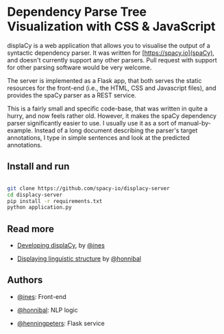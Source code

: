 Dependency Parse Tree Visualization with CSS & JavaScript
=========================================================

displaCy is a web application that allows you to visualise the output of
a syntactic dependency parser. It was written for [https://spacy.io](spaCy), and
doesn't currently support any other parsers. Pull request with support for
other parsing software would be very welcome.

The server is implemented as a Flask app, that both serves the static resources
for the front-end (i.e., the HTML, CSS and Javascript files), and provides
the spaCy parser as a REST service.

This is a fairly small and specific code-base, that was written in quite a hurry,
and now feels rather old. However, it makes the spaCy dependency parser significantly
easier to use. I usually use it as a sort of manual-by-example. Instead of a long document
describing the parser's target annotations, I type in simple sentences and look at the
predicted annotations.

Install and run
---------------

```bash

git clone https://github.com/spacy-io/displacy-server
cd displacy-server
pip install -r requirements.txt
python application.py
```

Read more
---------

* [Developing displaCy](https://ines.io/blog/developing-displacy), by [@ines](https://github.com/ines)

* [Displaying linguistic structure](http://spacy.io/blog/displacy-dependency-visualizer) by [@honnibal](https://github.com/honnibal)

Authors
-------

* [@ines](https://github.com/ines): Front-end

* [@honnibal](https://github.com/honnibal): NLP logic

* [@henningpeters](https://github.com/henningpeters): Flask service
